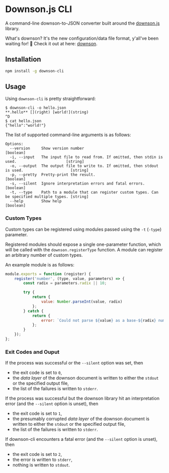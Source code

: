 # Downson.js CLI

A command-line downson-to-JSON converter built around the [downson.js](https://github.com/battila7/downson-js/) library.

What's downson? It's the new configuration/data file format, y'all've been waiting for! :rocket: Check it out at here: [downson](https://github.com/battila7/downson/).

## Installation

~~~~bash
npm install -g downson-cli
~~~~

## Usage 

Using `downson-cli` is pretty straightforward:

~~~~
$ downson-cli -o hello.json
**.hello** [](right) [world!](string)
^D
$ cat hello.json
{"hello":"world!"}
~~~~

The list of supported command-line arguments is as follows:

~~~~
Options:
  --version     Show version number                                                               [boolean]
  -i, --input   The input file to read from. If omitted, then stdin is used.                      [string]
  -o, --output  The output file to write to. If omitted, then stdout is used.                     [string]
  -p, --pretty  Pretty-print the result.                                                          [boolean]
  -s, --silent  Ignore interpretation errors and fatal errors.                                    [boolean]
  -t, --type    Path to a module that can register custom types. Can be specified multiple types. [string]
  --help        Show help                                                                         [boolean]
~~~~

### Custom Types

Custom types can be registered using modules passed using the `-t` (`-type`) parameter. 

Registered modules should expose a single one-parameter function, which will be called with the `downson.registerType` function. A module can register an arbitrary number of custom types.

An example module is as follows:

~~~~JavaScript
module.exports = function (register) {
    register('number', (type, value, parameters) => {
        const radix = parameters.radix || 10;

        try {
            return {
                value: Number.parseInt(value, radix)
            };
        } catch {
            return {
                error: `Could not parse ${value} as a base-${radix} number!`
            };
        }
    });
};
~~~~

### Exit Codes and Ouput

If the process was successful or the `--silent` option was set, then 
  * the exit code is set to `0`,
  * the *data layer* of the downson document is written to either the `stdout` or the specified output file,
  * the list of the failures is written to `stderr`.

If the process was successful but the downson library hit an interpretation error (and the `--silent` option is unset), then
  * the exit code is set to `1`,
  * the presumably corrupted *data layer* of the downson document is written to either the `stdout` or the specified output file,
  * the list of the failures is written to `stderr`.

If downson-cli encounters a fatal error (and the `--silent` option is unset), then
  * the exit code is set to `2`,
  * the error is written to `stderr`,
  * nothing is written to `stdout`.
